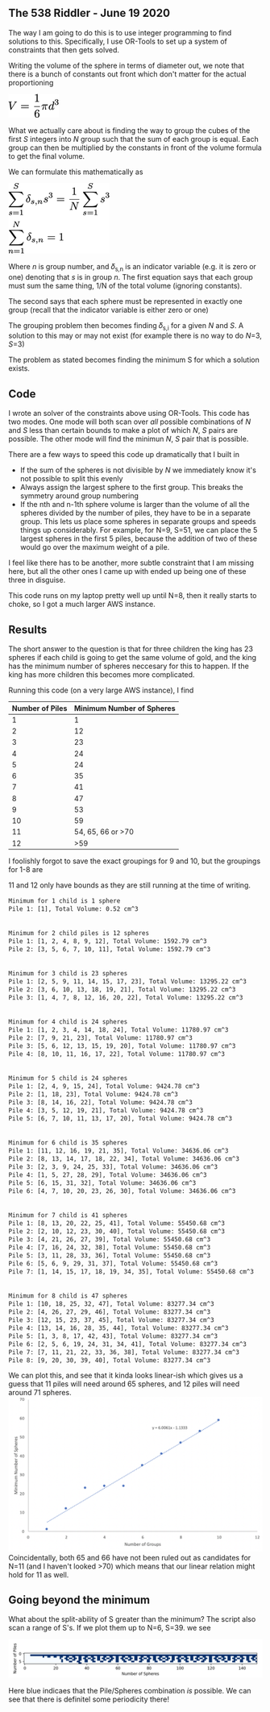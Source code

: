 ## The 538 Riddler - June 19 2020

The way I am going to do this is to use integer programming to find solutions to this. Specifically, I use OR-Tools to set up a system of constraints that then gets solved. 

Writing the volume of the sphere in terms of diameter out, we note that there is a bunch of constants out front which don't matter for the actual proportioning

![formulation](images/sphere_volume.png)

What we actually care about is finding the way to group the cubes of the first *S* integers into *N* group such that the sum of each group is equal. Each group can then be multiplied by the constants in front of the volume formula to get the final volume. 

We can formulate this mathematically as

![formulation](images/formulation.png)

Where *n* is group number, and 𝛿<sub>s,n</sub> is an indicator variable  (e.g. it is zero or one) denoting that *s* is in group *n*. The first equation says that each group must sum the same thing, 1/N of the total volume (ignoring constants).

The second says that each sphere must be represented in exactly one group (recall that the indicator variable is either zero or one)

The grouping problem then becomes finding 𝛿<sub>s,i</sub> for a given *N* and *S*. A solution to this may or may not exist (for example there is no way to do *N*=3, *S*=3)

The problem as stated becomes finding the minimum S for which a solution exists.

## Code
I wrote an solver of the constraints above using OR-Tools. This code has two modes. One mode will both scan over *all* possible combinations of *N* and *S* less than certain bounds to make a plot of which *N*, *S* pairs are possible. The other mode will find the minimun *N*, *S* pair that is possible.

There are a few ways to speed this code up dramatically that I built in

- If the sum of the spheres is not divisible by *N* we immediately know it's not possible to split this evenly
- Always assign the largest sphere to the first group. This breaks the symmetry around group numbering
- If the nth and n-1th sphere volume is larger than the volume of all the spheres divided by the number of piles, they have to be in a separate group. This lets us place some spheres in separate groups and speeds things up considerably. For example, for N=9, S=51, we can place the 5 largest spheres in the first 5 piles, because the addition of two of these would go over the maximum weight of a pile.

I feel like there has to be another, more subtle constraint that I am missing here, but all the other ones I came up with ended up being one of these three in disguise.

This code runs on my laptop pretty well up until N=8, then it really starts to choke, so I got a much larger AWS instance.

## Results

The short answer to the question is that for three children the king has 23 spheres if each child is going to get the same volume of gold, and the king has the minimum number of spheres neccesary for this to happen. If the king has more children this becomes more complicated.

Running this code (on a very large AWS instance), I find

| Number of Piles | Minimum Number of Spheres |
|-----------------|---------------------------|
| 1               | 1                         |
| 2               | 12                        |
| 3               | 23                        |
| 4               | 24                        |
| 5               | 24                        |
| 6               | 35                        |
| 7               | 41                        |
| 8               | 47                        |
| 9               | 53                        |
| 10              | 59                        |
| 11              | 54, 65, 66 or >70         |
| 12              | >59                       |

I foolishly forgot to save the exact groupings for 9 and 10, but the groupings for 1-8 are

11 and 12 only have bounds as they are still running at the time of writing. 


```
Minimum for 1 child is 1 sphere
Pile 1: [1], Total Volume: 0.52 cm^3


Minimum for 2 child piles is 12 spheres
Pile 1: [1, 2, 4, 8, 9, 12], Total Volume: 1592.79 cm^3
Pile 2: [3, 5, 6, 7, 10, 11], Total Volume: 1592.79 cm^3


Minimum for 3 child is 23 spheres
Pile 1: [2, 5, 9, 11, 14, 15, 17, 23], Total Volume: 13295.22 cm^3
Pile 2: [3, 6, 10, 13, 18, 19, 21], Total Volume: 13295.22 cm^3
Pile 3: [1, 4, 7, 8, 12, 16, 20, 22], Total Volume: 13295.22 cm^3


Minimum for 4 child is 24 spheres
Pile 1: [1, 2, 3, 4, 14, 18, 24], Total Volume: 11780.97 cm^3
Pile 2: [7, 9, 21, 23], Total Volume: 11780.97 cm^3
Pile 3: [5, 6, 12, 13, 15, 19, 20], Total Volume: 11780.97 cm^3
Pile 4: [8, 10, 11, 16, 17, 22], Total Volume: 11780.97 cm^3


Minimum for 5 child is 24 spheres
Pile 1: [2, 4, 9, 15, 24], Total Volume: 9424.78 cm^3
Pile 2: [1, 18, 23], Total Volume: 9424.78 cm^3
Pile 3: [8, 14, 16, 22], Total Volume: 9424.78 cm^3
Pile 4: [3, 5, 12, 19, 21], Total Volume: 9424.78 cm^3
Pile 5: [6, 7, 10, 11, 13, 17, 20], Total Volume: 9424.78 cm^3


Minimum for 6 child is 35 spheres
Pile 1: [11, 12, 16, 19, 21, 35], Total Volume: 34636.06 cm^3
Pile 2: [8, 13, 14, 17, 18, 22, 34], Total Volume: 34636.06 cm^3
Pile 3: [2, 3, 9, 24, 25, 33], Total Volume: 34636.06 cm^3
Pile 4: [1, 5, 27, 28, 29], Total Volume: 34636.06 cm^3
Pile 5: [6, 15, 31, 32], Total Volume: 34636.06 cm^3
Pile 6: [4, 7, 10, 20, 23, 26, 30], Total Volume: 34636.06 cm^3


Minimum for 7 child is 41 spheres
Pile 1: [8, 13, 20, 22, 25, 41], Total Volume: 55450.68 cm^3
Pile 2: [2, 10, 12, 23, 30, 40], Total Volume: 55450.68 cm^3
Pile 3: [4, 21, 26, 27, 39], Total Volume: 55450.68 cm^3
Pile 4: [7, 16, 24, 32, 38], Total Volume: 55450.68 cm^3
Pile 5: [3, 11, 28, 33, 36], Total Volume: 55450.68 cm^3
Pile 6: [5, 6, 9, 29, 31, 37], Total Volume: 55450.68 cm^3
Pile 7: [1, 14, 15, 17, 18, 19, 34, 35], Total Volume: 55450.68 cm^3


Minimum for 8 child is 47 spheres
Pile 1: [10, 18, 25, 32, 47], Total Volume: 83277.34 cm^3
Pile 2: [4, 26, 27, 29, 46], Total Volume: 83277.34 cm^3
Pile 3: [12, 15, 23, 37, 45], Total Volume: 83277.34 cm^3
Pile 4: [13, 14, 16, 28, 35, 44], Total Volume: 83277.34 cm^3
Pile 5: [1, 3, 8, 17, 42, 43], Total Volume: 83277.34 cm^3
Pile 6: [2, 5, 6, 19, 24, 31, 34, 41], Total Volume: 83277.34 cm^3
Pile 7: [7, 11, 21, 22, 33, 36, 38], Total Volume: 83277.34 cm^3
Pile 8: [9, 20, 30, 39, 40], Total Volume: 83277.34 cm^3
```

We can plot this, and see that it kinda looks linear-ish which gives us a guess that 11 piles will need around 65 spheres, and 12 piles will need around 71 spheres.
![formulation](images/plot.png)
Coincidentally, both 65 and 66 have not been ruled out as candidates for N=11 (and I haven't looked >70) which means that our linear relation might hold for 11 as well.

## Going beyond the minimum
What about the split-ability of S greater than the minimum? The script also scan a range of S's. If we plot them up to N=6, S=39. we see

![range](images/many_balls.png)



Here blue indicaes that the Pile/Spheres combination *is* possible. We can see that there is definitel some periodicity there!